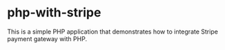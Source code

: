 # php-with-stripe

This is a simple PHP application that demonstrates how to integrate Stripe payment gateway with PHP.